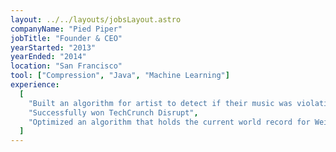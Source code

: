 ```yaml
---
layout: ../../layouts/jobsLayout.astro
companyName: "Pied Piper"
jobTitle: "Founder & CEO"
yearStarted: "2013"
yearEnded: "2014"
location: "San Francisco"
tool: ["Compression", "Java", "Machine Learning"]
experience:
  [
    "Built an algorithm for artist to detect if their music was violating copy right infringement laws",
    "Successfully won TechCrunch Disrupt",
    "Optimized an algorithm that holds the current world record for Weisman Scores",
  ]
---
```

